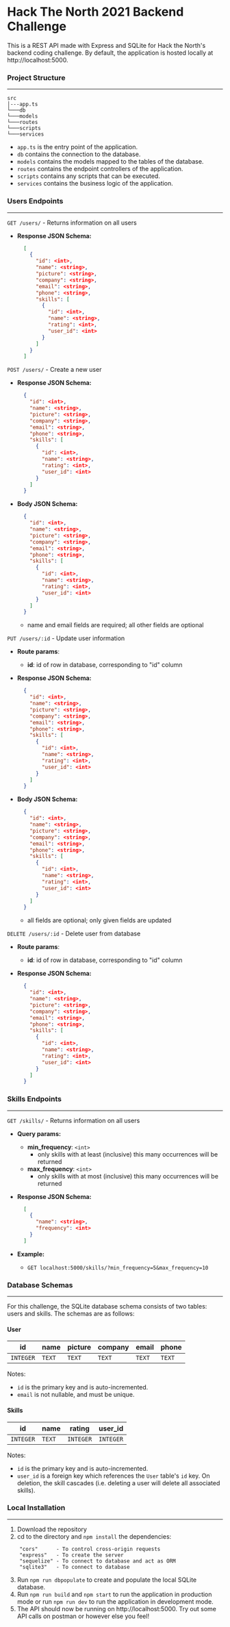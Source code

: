 # Hack The North 2021 Backend Challenge

This is a REST API made with Express and SQLite for Hack the North's backend coding challenge. By default, the application is hosted locally at http://localhost:5000.

### Project Structure

---

```
src
│---app.ts
└───db
└───models
└───routes
└───scripts
└───services
```

- `app.ts` is the entry point of the application.
- `db` contains the connection to the database.
- `models` contains the models mapped to the tables of the database.
- `routes` contains the endpoint controllers of the application.
- `scripts` contains any scripts that can be executed.
- `services` contains the business logic of the application.

### Users Endpoints

---

`GET /users/` - Returns information on all users

- **Response JSON Schema:**

  ```json
    [
      {
        "id": <int>,
        "name": <string>,
        "picture": <string>,
        "company": <string>,
        "email": <string>,
        "phone": <string>,
        "skills": [
          {
            "id": <int>,
            "name": <string>,
            "rating": <int>,
            "user_id": <int>
          }
        ]
      }
    ]
  ```

`POST /users/` - Create a new user

- **Response JSON Schema:**

  ```json
    {
      "id": <int>,
      "name": <string>,
      "picture": <string>,
      "company": <string>,
      "email": <string>,
      "phone": <string>,
      "skills": [
        {
          "id": <int>,
          "name": <string>,
          "rating": <int>,
          "user_id": <int>
        }
      ]
    }
  ```

- **Body JSON Schema:**

  ```json
    {
      "id": <int>,
      "name": <string>,
      "picture": <string>,
      "company": <string>,
      "email": <string>,
      "phone": <string>,
      "skills": [
        {
          "id": <int>,
          "name": <string>,
          "rating": <int>,
          "user_id": <int>
        }
      ]
    }
  ```

  - name and email fields are required; all other fields are optional

`PUT /users/:id` - Update user information

- **Route params**:
  - **id**: id of row in database, corresponding to "id" column
- **Response JSON Schema:**

  ```json
    {
      "id": <int>,
      "name": <string>,
      "picture": <string>,
      "company": <string>,
      "email": <string>,
      "phone": <string>,
      "skills": [
        {
          "id": <int>,
          "name": <string>,
          "rating": <int>,
          "user_id": <int>
        }
      ]
    }
  ```

- **Body JSON Schema:**

  ```json
    {
      "id": <int>,
      "name": <string>,
      "picture": <string>,
      "company": <string>,
      "email": <string>,
      "phone": <string>,
      "skills": [
        {
          "id": <int>,
          "name": <string>,
          "rating": <int>,
          "user_id": <int>
        }
      ]
    }
  ```

  - all fields are optional; only given fields are updated

`DELETE /users/:id` - Delete user from database

- **Route params**:
  - **id**: id of row in database, corresponding to "id" column
- **Response JSON Schema:**

  ```json
    {
      "id": <int>,
      "name": <string>,
      "picture": <string>,
      "company": <string>,
      "email": <string>,
      "phone": <string>,
      "skills": [
        {
          "id": <int>,
          "name": <string>,
          "rating": <int>,
          "user_id": <int>
        }
      ]
    }
  ```

### Skills Endpoints

---

`GET /skills/` - Returns information on all users

- **Query params:**

  - **min_frequency**: `<int>`
    - only skills with at least (inclusive) this many occurrences will be returned
  - **max_frequency**: `<int>`
    - only skills with at most (inclusive) this many occurrences will be returned

- **Response JSON Schema:**

  ```json
    [
      {
        "name": <string>,
        "frequency": <int>
      }
    ]
  ```

- **Example:**
  - `GET localhost:5000/skills/?min_frequency=5&max_frequency=10`

### Database Schemas

---

For this challenge, the SQLite database schema consists of two tables: users and skills. The schemas are as follows:

#### **User**

| id        | name   | picture | company | email  | phone  |
| --------- | ------ | ------- | ------- | ------ | ------ |
| `INTEGER` | `TEXT` | `TEXT`  | `TEXT`  | `TEXT` | `TEXT` |

Notes:

- `id` is the primary key and is auto-incremented.
- `email` is not nullable, and must be unique.

#### **Skills**

| id        | name   | rating    | user_id   |
| --------- | ------ | --------- | --------- |
| `INTEGER` | `TEXT` | `INTEGER` | `INTEGER` |

Notes:

- `id` is the primary key and is auto-incremented.
- `user_id` is a foreign key which references the `User` table's `id` key. On deletion, the skill cascades (i.e. deleting a user will delete all associated skills).

### Local Installation

---

1. Download the repository
2. cd to the directory and `npm install` the dependencies:

```
    "cors"      - To control cross-origin requests
    "express"   - To create the server
    "sequelize" - To connect to database and act as ORM
    "sqlite3"   - To connect to database
```

3. Run `npm run dbpopulate` to create and populate the local SQLite database.
4. Run `npm run build` and `npm start` to run the application in production mode or run `npm run dev` to run the application in development mode.
5. The API should now be running on http://localhost:5000. Try out some API calls on postman or however else you feel!
